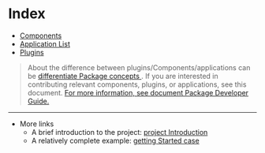 # Index

- [Components ](https://github.com/Serverless-Devs/Components)
- [Application List ](https://github.com/Serverless-Devs/Application)
- [Plugins ](https://github.com/Serverless-Devs/Plugin)

> About the difference between plugins/Components/applications can be [differentiate Package concepts ](../others/package/package_type.md). If you are interested in contributing relevant components, plugins, or applications, see this document. [For more information, see document Package Developer Guide. ](../others/package/package_dev.md)

-----

- More links
   - A brief introduction to the project: [project Introduction ](./serverless_devs_app_store_introduce.md)
   - A relatively complete example: [getting Started case ](./quick_start.md)

